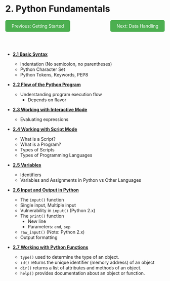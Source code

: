 # 2. Python Fundamentals


<span style="display: flex; justify-content: space-between; width: 100%;">
    <a href="/Python-Bootcamp/01-module-01-getting-started/README.md" 
       style="display: inline-block; padding: 10px 20px; background-color: #4CAF50; color: white; text-align: center; text-decoration: none; border-radius: 5px; width: auto;">
        Previous: Getting Started
    </a>
    <a href="/Python-Bootcamp/03-module-03-data-handling/README.md" 
       style="display: inline-block; padding: 10px 20px; background-color: #4CAF50; color: white; text-align: center; text-decoration: none; border-radius: 5px; width: auto;">
        Next: Data Handling
    </a>
</span>

<br><br>

- [**2.1 Basic Syntax**](/02-module-02-python-fundamentals/session-2.0.md/#21-basic-syntax)
  - Indentation (No semicolon, no parentheses)
  - Python Character Set
  - Python Tokens, Keywords, PEP8

- [**2.2 Flow of the Python Program**](/02-module-02-python-fundamentals/session-2.0.md/#22-flow-of-the-python-program)
  - Understanding program execution flow
    - Depends on flavor

- [**2.3 Working with Interactive Mode**](/02-module-02-python-fundamentals/session-2.0.md/#23-working-with-interactive-mode)
  - Evaluating expressions

- [**2.4 Working with Script Mode**](/02-module-02-python-fundamentals/session-2.0.md/#24-working-with-script-mode)
  - What is a Script?
  - What is a Program?
  - Types of Scripts
  - Types of Programming Languages

- [**2.5 Variables**](/02-module-02-python-fundamentals/session-2.0.md/#25-variables-and-data-types)
  - Identifiers
  - Variables and Assignments in Python vs Other Languages

- [**2.6 Input and Output in Python**](/02-module-02-python-fundamentals/session-2.0.md/#26-input-and-output-in-python)
  - The `input()` function
  - Single input, Multiple input
  - Vulnerability in `input()` (Python 2.x)
  - The `print()` function
    - New line
    - Parameters: `end`, `sep`
  - `raw_input()` (Note: Python 2.x)
  - Output formatting

- [**2.7 Working with Python Functions**](/02-module-02-python-fundamentals/session-2.0.md/#27-working-with-python-functions)
  - `type()` used to determine the type of an object. 
  - `id()`  returns the unique identifier (memory address) of an object
  - `dir()` returns a list of attributes and methods of an object.
  - `help()` provides documentation about an object or function.




